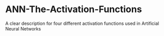 # ANN-The-Activation-Functions
A clear description for four different activation functions used in Artificial Neural Networks
